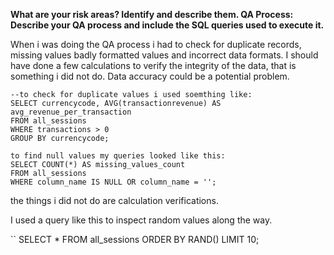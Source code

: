 __What are your risk areas? Identify and describe them.
QA Process:
Describe your QA process and include the SQL queries used to execute it.__

When i was doing the QA process i had to check for duplicate records, missing values
badly formatted values and incorrect data formats. I should have done a few calculations to verify the 
integrity of the data, that is something i did not do. Data accuracy could be a potential problem.
```
--to check for duplicate values i used soemthing like:
SELECT currencycode, AVG(transactionrevenue) AS avg_revenue_per_transaction
FROM all_sessions
WHERE transactions > 0
GROUP BY currencycode;

to find null values my queries looked like this:
SELECT COUNT(*) AS missing_values_count
FROM all_sessions
WHERE column_name IS NULL OR column_name = '';
```
the things i did not do are calculation verifications.

I used a query like this to inspect random values along the way.

``
SELECT *
FROM all_sessions
ORDER BY RAND()
LIMIT 10;
```